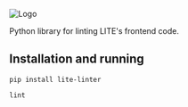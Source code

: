 ![Logo](docs/logo.svg)

Python library for linting LITE's frontend code.

## Installation and running

`pip install lite-linter`

`lint`
